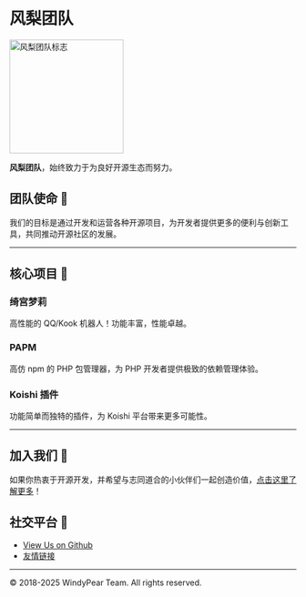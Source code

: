 # 风梨团队

<img src="https://api.flweb.cn/logos/logo.webp" alt="风梨团队标志" width="200">

**风梨团队**，始终致力于为良好开源生态而努力。

## 团队使命 🎯
我们的目标是通过开发和运营各种开源项目，为开发者提供更多的便利与创新工具，共同推动开源社区的发展。

---

## 核心项目 🚀
### 绮宫梦莉
高性能的 QQ/Kook 机器人！功能丰富，性能卓越。

### PAPM
高仿 npm 的 PHP 包管理器，为 PHP 开发者提供极致的依赖管理体验。

### Koishi 插件
功能简单而独特的插件，为 Koishi 平台带来更多可能性。

---

## 加入我们 🌟
如果你热衷于开源开发，并希望与志同道合的小伙伴们一起创造价值，[点击这里了解更多](https://qm.qq.com/cgi-bin/qm/qr?_wv=1027&k=djBfZaOL48fytzDyifpU9pcNeRBqrYlN&authKey=NUyh%2BZclnM9q7t9da7qKpYw%2FNwSaNiU2oxg0WnoZS7AV70BOF%2BMYC41VFrYzp74E&noverify=0&group_code=475823621)！ <!-- 替换为实际加入链接 -->

## 社交平台 📢
- [View Us on Github](https://github.com/WindyPear-Team) <!-- 替换为实际 GitHub 链接 -->
- [友情链接](https://www.flweb.cn/links) <!-- 替换为实际友链链接 -->

---

© 2018-2025 WindyPear Team. All rights reserved.
